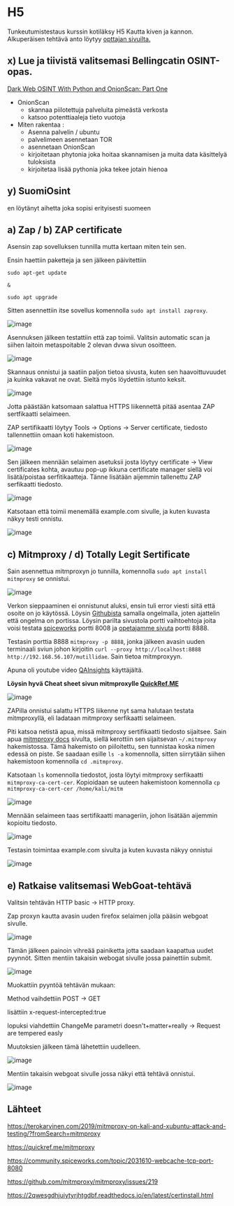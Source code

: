 # H5

Tunkeutumistestaus kurssin kotiläksy H5 Kautta kiven ja kannon. Alkuperäisen tehtävä anto löytyy [opttajan sivuilta.](https://terokarvinen.com/2022/tunkeutumistestaus-ict4tn027-3010-syksylla-2022/#h5-kautta-kiven-ja-kannon)



## x) Lue ja tiivistä valitsemasi Bellingcatin OSINT-opas.

[Dark Web OSINT With Python and OnionScan: Part One](https://www.bellingcat.com/resources/2016/07/28/dark-web-osint-with-python-and-onionscan-part-one/)

 * OnionScan
   * skannaa piilotettuja palveluita pimeästä verkosta
   * katsoo potenttiaaleja tieto vuotoja
 * Miten rakentaa :
   * Asenna palvelin / ubuntu
   * palvelimeen asennetaan TOR
   * asennetaan OnionScan
   * kirjoitetaan phytonia joka hoitaa skannamisen ja muita data käsittelyä tuloksista
   * kirjoitetaa lisää pythonia joka tekee jotain hienoa 

## y) SuomiOsint

en löytänyt aihetta joka sopisi erityisesti suomeen

## a) Zap / b) ZAP certificate

Asensin zap sovelluksen tunnilla mutta kertaan miten tein sen.

Ensin haettiin paketteja ja sen jälkeen päivitettiin

```
sudo apt-get update

&

sudo apt upgrade

```
Sitten asennettiin itse sovellus komennolla `sudo apt install zaproxy`.

![image](https://user-images.githubusercontent.com/93308960/204091951-c0190b44-3d2a-4fea-9a90-e57774d04fb7.png)


Asennuksen jälkeen testattiin että zap toimii. Valitsin automatic scan ja siihen laitoin metaspoitable 2 olevan dvwa sivun osoitteen.

![image](https://user-images.githubusercontent.com/93308960/204102803-d9e26a93-cd6e-4446-8a9e-c63ddd74fb2b.png)


Skannaus onnistui ja saatiin paljon tietoa sivusta, kuten sen haavoittuvuudet ja kuinka vakavat ne ovat. Sieltä myös löydettiin istunto keksit.

![image](https://user-images.githubusercontent.com/93308960/204093507-ac7e091f-001a-471a-abf8-5220eb233ea4.png)


Jotta päästään katsomaan salattua HTTPS liikennettä pitää asentaa ZAP sertfikaatti selaimeen. 

ZAP sertifikaatti löytyy Tools -> Options -> Server certificate, tiedosto tallennettiin omaan koti hakemistoon.

![image](https://user-images.githubusercontent.com/93308960/205607743-c206d102-a609-47d3-b1d6-8c984f18cbe7.png)


Sen jälkeen mennään selaimen asetuksii josta löytyy certificate -> View certificates kohta, avautuu pop-up ikkuna certificate manager siellä voi lisätä/poistaa serfitikaatteja. Tänne lisätään aijemmin tallenettu ZAP serfikaatti tiedosto.


![image](https://user-images.githubusercontent.com/93308960/205607243-acc1dd83-4d0c-4a2d-9a26-8f9c2a20d1e7.png)

Katsotaan että toimii menemällä example.com sivulle, ja kuten kuvasta näkyy testi onnistu.

![image](https://user-images.githubusercontent.com/93308960/205606271-c1ddadb9-9ef0-44c2-97cc-847922d9c1c3.png)


## c) Mitmproxy / d) Totally Legit Sertificate


Sain asennettua mitmproxyn jo tunnilla, komennolla `sudo apt install mitmproxy` se onnistui.


![image](https://user-images.githubusercontent.com/93308960/204095537-f75bb684-f12f-4331-996a-a773fe972e71.png)


Verkon sieppaaminen ei onnistunut aluksi, ensin tuli error viesti siitä että osoite on jo käytössä. Löysin [Githubista](https://github.com/mitmproxy/mitmproxy/issues/219) samalla ongelmalla, joten ajattelin että ongelma on portissa. Löysin parilta sivustola portti vaihtoehtoja joita voisi testata [spiceworks](https://community.spiceworks.com/topic/2031610-webcache-tcp-port-8080) portti 8008 ja [opetajamme sivuta](https://terokarvinen.com/2019/mitmproxy-on-kali-and-xubuntu-attack-and-testing/?fromSearch=mitmproxy) portti 8888.

Testasin porttia 8888 `mitmproxy -p 8888`, jonka jälkeen avasin uuden terminaali sviun johon kirjoitin `curl --proxy http://localhost:8888 http://192.168.56.107/mutillidae`. Sain tietoa mitmproxyyn.

Apuna oli youtube video [QAInsights](https://www.youtube.com/watch?v=igcsLKDfssw) käyttäjältä.

**Löysin hyvä Cheat sheet sivun mitmproxylle [QuickRef.ME](https://quickref.me/mitmproxy)**

![image](https://user-images.githubusercontent.com/93308960/204105607-22d05c72-b8f9-46b4-acaa-1b15068ca194.png)


ZAPilla onnistui salattu HTTPS liikenne nyt sama halutaan testata mitmproxyllä, eli ladataan mitmproxy serfikaatti selaimeen.

Piti katsoa netistä apua, missä mitmproxy sertifikaatti tiedosto sijaitsee. Sain apua [mitmproxy docs](https://2qwesgdhjuiytyrjhtgdbf.readthedocs.io/en/latest/certinstall.html) sivulta, siellä kerottiin sen sijaitsevan `~/.mitmproxy` hakemistossa. Tämä hakemisto on piiloitettu, sen tunnistaa koska nimen edessä on piste. Se saadaan esille `ls -a` komennolla, sitten siirrytään siihen hakemistoon komennolla `cd .mitmproxy`. 

Katsotaan `ls` komennolla tiedostot, josta löytyi mitmproxy serfikaatti `mitmproxy-ca-cert-cer`. Kopioidaan se uuteen hakemistoon komennolla `cp mitmproxy-ca-cert-cer /home/kali/mitm`

![image](https://user-images.githubusercontent.com/93308960/205607639-b93056ee-6bb2-4fc5-af3e-f356956c16e0.png)

Mennään selaimeen taas sertifikaatti manageriin, johon lisätään aijemmin kopioitu tiedosto.

![image](https://user-images.githubusercontent.com/93308960/205607142-19f1414d-9492-4697-8905-c7fd45828ded.png)

Testasin toimintaa example.com sivulta ja kuten kuvasta näkyy onnistui

![image](https://user-images.githubusercontent.com/93308960/205614417-327d95c6-a8b9-4b3c-b720-59574ef74067.png)


## e) Ratkaise valitsemasi WebGoat-tehtävä

Valitsin tehtävän HTTP basic -> HTTP proxy.

 Zap proxyn kautta avasin uuden firefox selaimen jolla pääsin webgoat sivulle. 

![image](https://user-images.githubusercontent.com/93308960/204103225-7f452ce3-2c75-4b0a-a956-f6bac3cc7e6c.png)

Tämän jälkeen painoin vihreää painiketta jotta saadaan kaapattua uudet pyynnöt. Sitten mentiin takaisin webogat sivulle jossa painettiin submit.  

![image](https://user-images.githubusercontent.com/93308960/204101258-46a93ccd-4855-4a95-af81-412d61ad120b.png)

Muokattiin pyyntöä tehtävän mukaan:

Method vaihdettiin POST -> GET

lisättiin x-request-intercepted:true

lopuksi viahdettiin ChangeMe parametri doesn't+matter+really -> Request are tempered easly

Muutoksien jälkeen tämä lähetettiin uudelleen.

![image](https://user-images.githubusercontent.com/93308960/204101160-4f571f4d-c3fc-49e8-bbdb-1eaf63d4e027.png)

Mentiin takaisin webgoat sivulle jossa näkyi että tehtävä onnistui.

![image](https://user-images.githubusercontent.com/93308960/204101188-15319dde-af5e-4e20-9691-8411636666f1.png)


## Lähteet

https://terokarvinen.com/2019/mitmproxy-on-kali-and-xubuntu-attack-and-testing/?fromSearch=mitmproxy

https://quickref.me/mitmproxy

https://community.spiceworks.com/topic/2031610-webcache-tcp-port-8080

https://github.com/mitmproxy/mitmproxy/issues/219

https://2qwesgdhjuiytyrjhtgdbf.readthedocs.io/en/latest/certinstall.html
